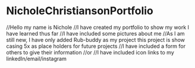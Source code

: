 # NicholeChristiansonPortfolio
//Hello my name is Nichole 
//I have created my portfolio to show my work I have learned thus far 
//I have included some pictures about me 
//As I am still new, I have only added Rub-buddy as my project this project is show casing 5x as place holders for future projects 
//I have included a form for others to give their information 
//or 
//I have included icon links to my linkedIn/email/instagram